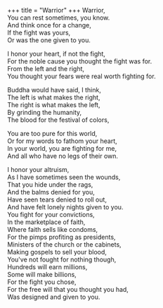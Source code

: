 +++
title = "Warrior"
+++
Warrior,  
You can rest sometimes, you know.  
And think once for a change,  
If the fight was yours,  
Or was the one given to you.  

I honor your heart, if not the fight,  
For the noble cause you thought the fight was for.  
From the left and the right,  
You thought your fears were real worth fighting for.  

Buddha would have said, I think,  
The left is what makes the right,  
The right is what makes the left,  
By grinding the humanity,  
The blood for the festival of colors,  

You are too pure for this world,  
Or for my words to fathom your heart,  
In your world, you are fighting for me,  
And all who have no legs of their own.  

I honor your altruism,  
As I have sometimes seen the wounds,  
That you hide under the rags,  
And the balms denied for you,  
Have seen tears denied to roll out,  
And have felt lonely nights given to you.  
You fight for your convictions,  
In the marketplace of faith,  
Where faith sells like condoms,  
For the pimps profiting as presidents,  
Ministers of the church or the cabinets,  
Making gospels to sell your blood,  
You've not fought for nothing though,  
Hundreds will earn millions,  
Some will make billions,  
For the fight you chose,  
For the free will that you thought you had,  
Was designed and given to you.